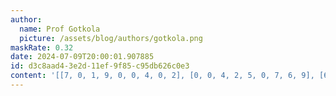 ```yaml
---
author:
  name: Prof Gotkola
  picture: /assets/blog/authors/gotkola.png
maskRate: 0.32
date: 2024-07-09T20:00:01.907885
id: d3c8aad4-3e2d-11ef-9f85-c95db626c0e3
content: '[[7, 0, 1, 9, 0, 0, 4, 0, 2], [0, 0, 4, 2, 5, 0, 7, 6, 9], [6, 0, 0, 0, 7, 3, 5, 0, 1], [1, 4, 3, 8, 9, 6, 0, 5, 0], [5, 9, 0, 0, 2, 7, 3, 4, 6], [2, 6, 7, 3, 4, 0, 9, 0, 8], [8, 0, 5, 7, 3, 0, 0, 9, 4], [4, 7, 6, 5, 0, 9, 0, 2, 0], [9, 3, 0, 0, 1, 4, 8, 7, 5]]'
---
```

